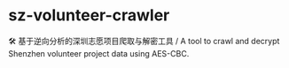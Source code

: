 # sz-volunteer-crawler
🛠️ 基于逆向分析的深圳志愿项目爬取与解密工具 / A tool to crawl and decrypt Shenzhen volunteer project data using AES-CBC.
